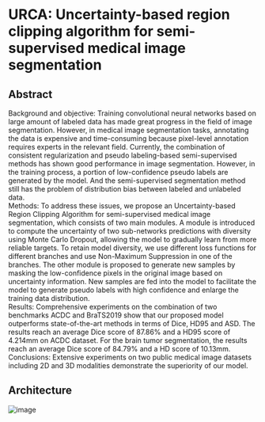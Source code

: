 # URCA: Uncertainty-based region clipping algorithm for semi-supervised medical image segmentation
## Abstract
Background and objective: Training convolutional neural networks based on large amount of labeled data has made great progress in the field of image segmentation. However, in medical image segmentation tasks, annotating the data is expensive and time-consuming because pixel-level annotation requires experts in the relevant field. Currently, the combination of consistent regularization and pseudo labeling-based semi-supervised methods has shown good performance in image segmentation. However, in the training process, a portion of low-confidence pseudo labels are generated by the model. And the semi-supervised segmentation method still has the problem of distribution bias between labeled and unlabeled data. <br>
Methods: To address these issues, we propose an Uncertainty-based Region Clipping Algorithm for semi-supervised medical image segmentation, which consists of two main modules. A module is introduced to compute the uncertainty of two sub-networks predictions with diversity using Monte Carlo Dropout, allowing the model to gradually learn from more reliable targets. To retain model diversity, we use   different loss functions for different branches and use Non-Maximum Suppression in one of the branches. The other module is proposed to generate new samples by masking the low-confidence pixels in the original image based on uncertainty information. New samples are fed into the model to facilitate the model to generate pseudo labels with high confidence and enlarge the training data distribution. <br>
Results: Comprehensive experiments on the combination of two benchmarks ACDC and BraTS2019 show that our proposed model outperforms state-of-the-art methods in terms of Dice, HD95 and ASD. The results reach an average Dice score of 87.86% and a HD95 score of 4.214mm on ACDC dataset. For the brain tumor segmentation, the results reach an average Dice score of 84.79% and a HD score of 10.13mm.<br>
Conclusions: Extensive experiments on two public medical image datasets including 2D and 3D modalities demonstrate the superiority of our model. <br>
## Architecture
![image](architecture.png)

